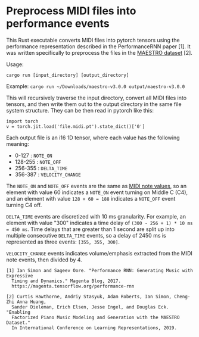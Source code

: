 # Preprocess MIDI files into performance events

This Rust executable converts MIDI files into pytorch tensors using the performance representation described in the PerformanceRNN paper [1]. It was written specifically to preprocess the files in the [MAESTRO dataset](https://magenta.tensorflow.org/datasets/maestro) [2].

Usage:

```
cargo run [input_directory] [output_directory] 
```

Example: `cargo run ~/Downloads/maestro-v3.0.0 output/maestro-v3.0.0`

This will recursively traverse the input directory, convert all MIDI files into tensors, and then write them out to the output directory in the same file system structure. They can be then read in pytorch like this:

```
import torch
v = torch.jit.load('file.midi.pt').state_dict()['0']
```

Each output file is an i16 1D tensor, where each value has the following meaning:

* 0-127 : `NOTE_ON`
* 128-255 : `NOTE_OFF`
* 256-355 : `DELTA_TIME`
* 356-387 : `VELOCITY_CHANGE`

The `NOTE_ON` and `NOTE_OFF` events are the same as [MIDI note values](https://www.inspiredacoustics.com/en/MIDI_note_numbers_and_center_frequencies), so an element with value 60 indicates a `NOTE_ON` event turning on Middle C (C4), and an element with value `128 + 60 = 188` indicates a `NOTE_OFF` event turning C4 off.

`DELTA_TIME` events are discretized with 10 ms granularity. For example, an element with value "300" indicates a time delay of `(300 - 256 + 1) * 10 ms = 450 ms`. Time delays that are greater than 1 second are split up into multiple consecutive `DELTA_TIME` events, so a delay of 2450 ms is represented as three events: `[355, 355, 300]`.

`VELOCITY_CHANGE` events indicates volume/emphasis extracted from the MIDI note events, then divided by 4.

```
[1] Ian Simon and Sageev Oore. "Performance RNN: Generating Music with Expressive
  Timing and Dynamics." Magenta Blog, 2017.
  https://magenta.tensorflow.org/performance-rnn

[2] Curtis Hawthorne, Andriy Stasyuk, Adam Roberts, Ian Simon, Cheng-Zhi Anna Huang,
  Sander Dieleman, Erich Elsen, Jesse Engel, and Douglas Eck. "Enabling
  Factorized Piano Music Modeling and Generation with the MAESTRO Dataset."
  In International Conference on Learning Representations, 2019.
```
